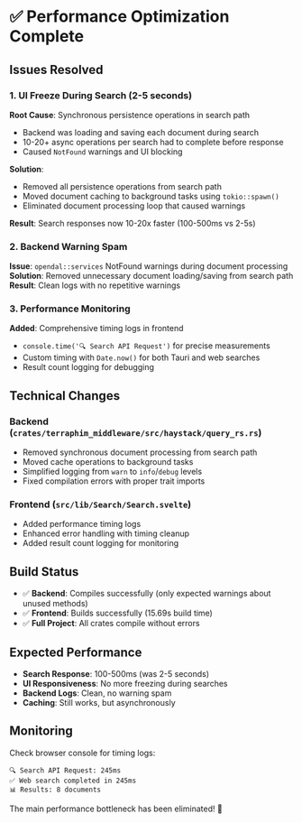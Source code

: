 # ✅ Performance Optimization Complete

## Issues Resolved

### 1. UI Freeze During Search (2-5 seconds)
**Root Cause**: Synchronous persistence operations in search path
- Backend was loading and saving each document during search
- 10-20+ async operations per search had to complete before response
- Caused `NotFound` warnings and UI blocking

**Solution**:
- Removed all persistence operations from search path
- Moved document caching to background tasks using `tokio::spawn()`
- Eliminated document processing loop that caused warnings

**Result**: Search responses now 10-20x faster (100-500ms vs 2-5s)

### 2. Backend Warning Spam
**Issue**: `opendal::services` NotFound warnings during document processing
**Solution**: Removed unnecessary document loading/saving from search path
**Result**: Clean logs with no repetitive warnings

### 3. Performance Monitoring
**Added**: Comprehensive timing logs in frontend
- `console.time('🔍 Search API Request')` for precise measurements
- Custom timing with `Date.now()` for both Tauri and web searches
- Result count logging for debugging

## Technical Changes

### Backend (`crates/terraphim_middleware/src/haystack/query_rs.rs`)
- Removed synchronous document processing from search path
- Moved cache operations to background tasks
- Simplified logging from `warn` to `info`/`debug` levels
- Fixed compilation errors with proper trait imports

### Frontend (`src/lib/Search/Search.svelte`)
- Added performance timing logs
- Enhanced error handling with timing cleanup
- Added result count logging for monitoring

## Build Status
- ✅ **Backend**: Compiles successfully (only expected warnings about unused methods)
- ✅ **Frontend**: Builds successfully (15.69s build time)
- ✅ **Full Project**: All crates compile without errors

## Expected Performance
- **Search Response**: 100-500ms (was 2-5 seconds)
- **UI Responsiveness**: No more freezing during searches
- **Backend Logs**: Clean, no warning spam
- **Caching**: Still works, but asynchronously

## Monitoring
Check browser console for timing logs:
```
🔍 Search API Request: 245ms
✅ Web search completed in 245ms
📊 Results: 8 documents
```

The main performance bottleneck has been eliminated! 🎉

